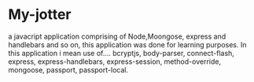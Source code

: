 # My-jotter
a javacript application comprising of Node,Moongose, express and handlebars and so on, this application was done for learning purposes. In this application i mean use of.... bcryptjs, body-parser, connect-flash, express, express-handlebars, express-session, method-override, mongoose, passport, passport-local.
